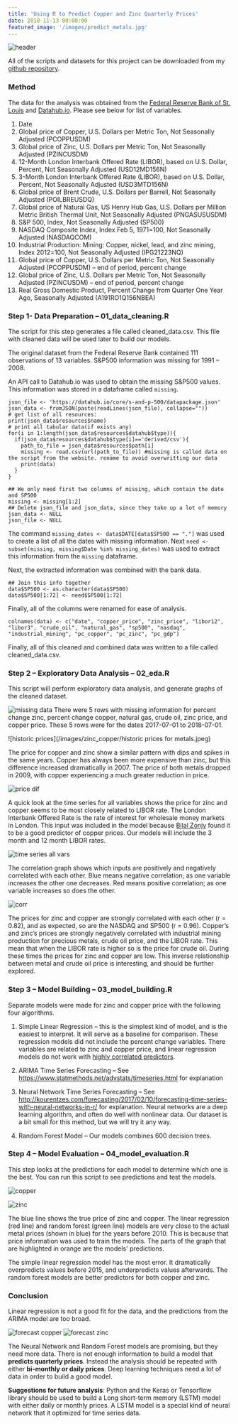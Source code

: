 ```yaml
---
title: 'Using R to Predict Copper and Zinc Quarterly Prices'
date: 2018-11-13 00:00:00
featured_image: '/images/predict_metals.jpg'
---
```

![header](/images/zinc_copper/zinc_copper.jpg)


All of the scripts and datasets for this project can be downloaded from my [github repository](https://github.com/AdaDC/Predicting_Metal_Cost_with_R).

### Method
The data for the analysis was obtained from the [Federal Reserve Bank of St. Louis](https://fred.stlouisfed.org/series/PCOPPUSDQ) and [Datahub.io](Datahub.io).  Please see below for list of variables.  

1.	Date
2.	Global price of Copper, U.S. Dollars per Metric Ton, Not Seasonally Adjusted (PCOPPUSDM)
3.	Global price of Zinc, U.S. Dollars per Metric Ton, Not Seasonally Adjusted (PZINCUSDM)
4.	12-Month London Interbank Offered Rate (LIBOR), based on U.S. Dollar, Percent, Not Seasonally Adjusted (USD12MD156N)
5.	3-Month London Interbank Offered Rate (LIBOR), based on U.S. Dollar, Percent, Not Seasonally Adjusted (USD3MTD156N)
6.	Global price of Brent Crude, U.S. Dollars per Barrell, Not Seasonally Adjusted (POILBREUSDQ)
7.	Global price of Natural Gas, US Henry Hub Gas, U.S. Dollars per Million Metric British Thermal Unit, Not Seasonally Adjusted (PNGASUSUSDM)
8.	S&P 500, Index, Not Seasonally Adjusted (SP500)
9.	NASDAQ Composite Index, Index Feb 5, 1971=100, Not Seasonally Adjusted (NASDAQCOM)
10.	Industrial Production: Mining: Copper, nickel, lead, and zinc mining, Index 2012=100, Not Seasonally Adjusted (IPG21223NQ)
11.	Global price of Copper, U.S. Dollars per Metric Ton, Not Seasonally Adjusted (PCOPPUSDM) – end of period, percent change
12.	Global price of Zinc, U.S. Dollars per Metric Ton, Not Seasonally Adjusted (PZINCUSDM) – end of period, percent change
13.	Real Gross Domestic Product, Percent Change from Quarter One Year Ago, Seasonally Adjusted (A191RO1Q156NBEA)


### Step 1- Data Preparation – 01_data_cleaning.R

The script for this step generates a file called cleaned_data.csv.  This file with cleaned data will be used later to build our models.

The original dataset from the Federal Reserve Bank contained 111 observations of 13 variables.  S&P500 information was missing for 1991 – 2008.

An API call to Datahub.io was used to obtain the missing S&P500 values.  This information was stored in a dataframe called `missing`.
```
json_file <- 'https://datahub.io/core/s-and-p-500/datapackage.json'
json_data <- fromJSON(paste(readLines(json_file), collapse=""))
# get list of all resources:
print(json_data$resources$name)
# print all tabular data(if exists any)
for(i in 1:length(json_data$resources$datahub$type)){
  if(json_data$resources$datahub$type[i]=='derived/csv'){
    path_to_file = json_data$resources$path[i]
    missing <- read.csv(url(path_to_file)) #missing is called data on the script from the website. rename to avoid overwritting our data
    print(data)
  }
}

## We only need first two columns of missing, which contain the date and SP500
missing <- missing[1:2]
## Delete json_file and json_data, since they take up a lot of memory
json_data <- NULL
json_file <- NULL
```

The command `missing_dates <- data$DATE[data$SP500 == "."]` was used to create a list of all the dates with missing information.  Next `need <- subset(missing, missing$Date %in% missing_dates)` was used to extract this information from the `missing` dataframe.

Next, the extracted information was combined with the bank data.
```
## Join this info together
data$SP500 <- as.character(data$SP500)
data$SP500[1:72] <- need$SP500[1:72]
```
Finally, all of the columns were renamed for ease of analysis.
```
colnames(data) <- c("date", "copper_price", "zinc_price", "libor12", "libor3", "crude_oil", "natural_gas", "sp500", "nasdaq", "industrial_mining", "pc_copper", "pc_zinc", "pc_gdp")
```

Finally, all of this cleaned and combined data was written to a file called cleaned_data.csv.

### Step 2 – Exploratory Data Analysis – 02_eda.R

This script will perform exploratory data analysis, and generate graphs of the cleaned dataset.  

![missing data](/images/zinc_copper/missing_data.jpeg)
There were 5 rows with missing information for percent change zinc, percent change copper, natural gas, crude oil, zinc price, and copper price.  These 5 rows were for the dates 2017-07-01 to 2018-07-01.

![historic prices](/images/zinc_copper/historic prices for metals.jpeg)

The price for copper and zinc show a similar pattern with dips and spikes in the same years.  Copper has always been more expensive than zinc, but this difference increased dramatically in 2007.  The price of both metals dropped in 2009, with copper experiencing a much greater reduction in price.   

![price dif](/images/zinc_copper/difference_cost.jpeg)

A quick look at the time series for all variables shows the price for zinc and copper seems to be most closely related to LIBOR rate.  The London Interbank Offered Rate is the rate of interest for wholesale money markets in London.  This input was included in the model because [Bilal Zonjy](https://bilalzonjy.github.io/432/index.html) found it to be a good predictor of copper prices.  Our models will include the 3 month and 12 month LIBOR rates.

![time series all vars](/images/zinc_copper/time_series_all_variables.jpeg)

The correlation graph shows which inputs are positively and negatively correlated with each other.  Blue means negative correlation; as one variable increases the other one decreases.  Red means positive correlation; as one variable increases so does the other.

![corr](/images/zinc_copper/input_correlations.jpeg)

The prices for zinc and copper are strongly correlated with each other (r = 0.82), and as expected, so are the NASDAQ and SP500 (r = 0.96).  Copper’s and zinc’s prices are strongly negatively correlated with industrial mining production for precious metals, crude oil price, and the LIBOR rate. This mean that when the LIBOR rate is higher so is the price for crude oil.  During these times the prices for zinc and copper are low.  This inverse relationship between metal and crude oil price is interesting, and should be further explored.


### Step 3 – Model Building – 03_model_building.R

Separate models were made for zinc and copper price with the following four algorithms.

1.	Simple Linear Regression – this is the simplest kind of model, and is the easiest to interpret.  It will serve as a baseline for comparison.  These regression models did not include the percent change variables.  There variables are related to zinc and copper price, and linear regression models do not work with [highly correlated predictors](https://en.wikipedia.org/wiki/Multicollinearity).  

2.	ARIMA Time Series Forecasting – See <https://www.statmethods.net/advstats/timeseries.html> for explanation

3.	Neural Network Time Series Forecasting – See <http://kourentzes.com/forecasting/2017/02/10/forecasting-time-series-with-neural-networks-in-r/> for explanation.  Neural networks are a deep learning algorithm, and often do well with nonlinear data.  Our dataset is a bit small for this method, but we will try it any way.
4.	Random Forest Model – Our models combines 600 decision trees.

### Step 4 – Model Evaluation – 04_model_evaluation.R

This step looks at the predictions for each model to determine which one is the best.  You can run this script to see predictions and test the models.

![copper](/images/zinc_copper/predict_copper.jpeg)

![zinc](/images/zinc_copper/predict_zinc.jpeg)

The blue line shows the true price of zinc and copper.  The linear regression (red line) and random forest (green line) models are very close to the actual metal prices (shown in blue) for the years before 2010.  This is because that price information was used to train the models. The parts of the graph that are highlighted in orange are the models' predictions.

The simple linear regression model has the most error.  It dramatically overpredicts values before 2015, and underpredicts values afterwards.  The random forest models are better predictors for both copper and zinc.  

### Conclusion

Linear regression is not a good fit for the data, and the predictions from the ARIMA model are too broad.

![forecast copper](/images/zinc_copper/forecast_copper.jpeg)
![forecast zinc](/images/zinc_copper/forecast_zinc.jpeg)

The Neural Network and Random Forest models are promising, but they need more data.  There is not enough information to build a model that <b>predicts quarterly prices</b>.  Instead the analysis should be repeated with either <b>bi-monthly or daily prices</b>. Deep learning techniques need a lot of data in order to build a good model.  

<b>Suggestions for future analysis</b>:
Python and the Keras or Tensorflow library should be used to build a Long short-term memory (LSTM) model with either daily or monthly prices.  A LSTM model is a special kind of neural network that it optimized for time series data.
